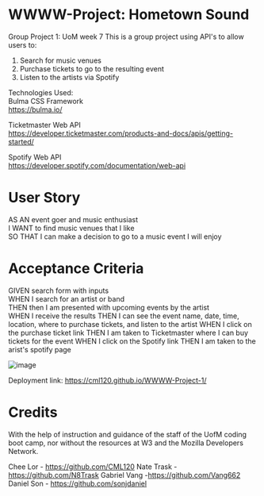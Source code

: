 # WWWW-Project: Hometown Sound

Group Project 1: UoM week 7
This is a group project using API's to allow users to:

1. Search for music venues
2. Purchase tickets to go to the resulting event
3. Listen to the artists via Spotify

Technologies Used:  
Bulma CSS Framework  
https://bulma.io/

Ticketmaster Web API  
https://developer.ticketmaster.com/products-and-docs/apis/getting-started/

Spotify Web API  
https://developer.spotify.com/documentation/web-api

# User Story

AS AN event goer and music enthusiast  
I WANT to find music venues that I like  
SO THAT I can make a decision to go to a music event I will enjoy

# Acceptance Criteria

GIVEN search form with inputs  
WHEN I search for an artist or band  
THEN then I am presented with upcoming events by the artist  
WHEN I receive the results
THEN I can see the event name, date, time, location, where to purchase tickets, and listen to the artist
WHEN I click on the purchase ticket link
THEN I am taken to Ticketmaster where I can buy tickets for the event
WHEN I click on the Spotify link
THEN I am taken to the arist's spotify page

![image](https://user-images.githubusercontent.com/126404917/233425604-aa37f9a0-50f8-46f9-a99e-aeb9c3b2a6d9.png)

Deployment link: https://cml120.github.io/WWWW-Project-1/

# Credits

With the help of instruction and guidance of the staff of the UofM coding boot camp, nor without the resources at W3 and the Mozilla Developers Network.

Chee Lor - https://github.com/CML120
Nate Trask - https://github.com/N8Trask
Gabriel Vang -https://github.com/Vang662
Daniel Son - https://github.com/sonjdaniel
